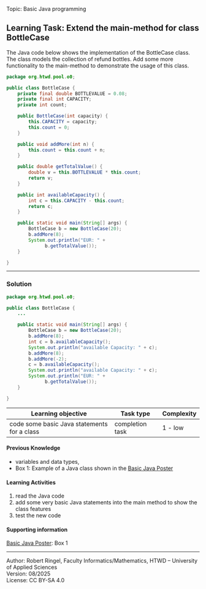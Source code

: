 Topic: Basic Java programming

## Learning Task: Extend the main-method for class BottleCase

The Java code below shows the implementation of the BottleCase class. The class models the collection of refund bottles. Add some more functionality to the main-method to demonstrate the usage of this class.

``` java
package org.htwd.pool.o0;

public class BottleCase {
    private final double BOTTLEVALUE = 0.08;
    private final int CAPACITY;
    private int count;

    public BottleCase(int capacity) {
        this.CAPACITY = capacity; 
        this.count = 0;
    }

    public void addMore(int n) {
        this.count = this.count + n;
    }

    public double getTotalValue() {
        double v = this.BOTTLEVALUE * this.count;
        return v;
    }

    public int availableCapacity() {
        int c = this.CAPACITY - this.count;
        return c;
    }

    public static void main(String[] args) {
        BottleCase b = new BottleCase(20);
        b.addMore(8);
        System.out.println("EUR: " + 
		      b.getTotalValue());
    }

}
```

---------------------------------------

### Solution

``` java
package org.htwd.pool.o0;

public class BottleCase {
    ...

    public static void main(String[] args) {
        BottleCase b = new BottleCase(20);
        b.addMore(8);
        int c = b.availableCapacity();
        System.out.println("available Capacity: " + c);
        b.addMore(8);
        b.addMore(-2);
        c = b.availableCapacity();
        System.out.println("available Capacity: " + c);
        System.out.println("EUR: " + 
		      b.getTotalValue());
    }

}
```

| **Learning objective**                           | **Task type**   | **Complexity** |
| ------------------------------------------------ | --------------- | -------------- |
| code some basic Java statements for a class      | completion task | 1 - low        |  

#### Previous Knowledge

- variables and data types,  
- Box 1: Example of a Java class shown in the [Basic Java Poster](00_JavaPoster_HK_engl.pdf)  

#### Learning Activities

1) read the Java code
2) add some very basic Java statements into the main method to show the class features
3) test the new code  

#### Supporting information

[Basic Java Poster](00_JavaPoster_HK_engl.pdf): Box 1

---------------------------------------
Author: Robert Ringel, Faculty Informatics/Mathematics, HTWD – University of Applied Sciences  
Version: 08/2025            
License: CC BY-SA 4.0
